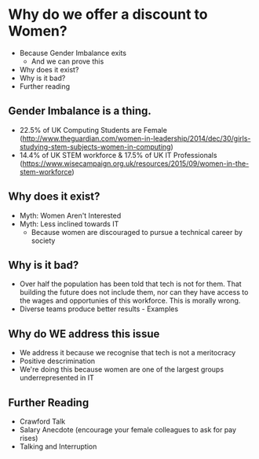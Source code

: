 # Why do we offer a discount to Women?

* Because Gender Imbalance exits
  * And we can prove this
* Why does it exist?
* Why is it bad?
* Further reading


## Gender Imbalance is a thing.

* 22.5% of UK Computing Students are Female (http://www.theguardian.com/women-in-leadership/2014/dec/30/girls-studying-stem-subjects-women-in-computing)
* 14.4% of UK STEM workforce & 17.5% of UK IT Professionals (https://www.wisecampaign.org.uk/resources/2015/09/women-in-the-stem-workforce)


## Why does it exist?

* Myth: Women Aren't Interested
* Myth: Less inclined towards IT
  * Because women are discouraged to pursue a technical career by society
  
## Why is it bad?

* Over half the population has been told that tech is not for them. That building the future does not include them, nor can they have access to the wages and opportunies of this workforce. This is morally wrong.
* Diverse teams produce better results - Examples

## Why do WE address this issue

* We address it because we recognise that tech is not a meritocracy
* Positive descrimination
* We're doing this because women are one of the largest groups underrepresented in IT

## Further Reading
* Crawford Talk
* Salary Anecdote (encourage your female colleagues to ask for pay rises)
* Talking and Interruption
  
